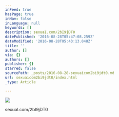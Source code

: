 ```yaml
---
inFeed: true
hasPage: true
inNav: false
inLanguage: null
keywords: []
description: sexuaI.com/2bI9jDT0
datePublished: '2016-08-28T05:47:08.259Z'
dateModified: '2016-08-28T05:43:13.048Z'
title: ''
author: []
via: {}
authors: []
publisher: {}
starred: false
sourcePath: _posts/2016-08-28-sexuaicom2bi9jdt0.md
url: sexuaicom2bi9jdt0/index.html
_type: Article

---
```

![](https://the-grid-user-content.s3-us-west-2.amazonaws.com/7ee388c6-3248-4289-8038-7334f6477444.jpg)

sexuaI.com/2bI9jDT0